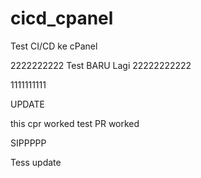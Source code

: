 # cicd_cpanel
Test CI/CD ke cPanel

2222222222
Test BARU Lagi
22222222222


1111111111

UPDATE


this cpr worked
test PR worked

SIPPPPP

Tess update